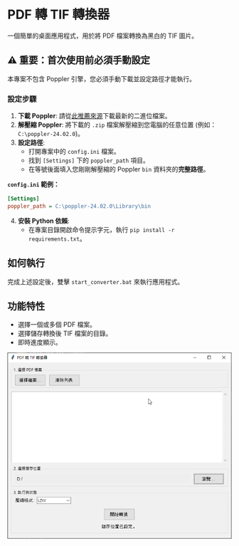 # PDF 轉 TIF 轉換器

一個簡單的桌面應用程式，用於將 PDF 檔案轉換為黑白的 TIF 圖片。

## ⚠️ 重要：首次使用前必須手動設定

本專案不包含 Poppler 引擎，您必須手動下載並設定路徑才能執行。

### 設定步驟

1.  **下載 Poppler**: 請從[此推薦來源](https://github.com/oschwartz10612/poppler-windows/releases/)下載最新的二進位檔案。
2.  **解壓縮 Poppler**: 將下載的 `.zip` 檔案解壓縮到您電腦的任意位置 (例如：`C:\poppler-24.02.0`)。
3.  **設定路徑**:
    *   打開專案中的 `config.ini` 檔案。
    *   找到 `[Settings]` 下的 `poppler_path` 項目。
    *   在等號後面填入您剛剛解壓縮的 Poppler `bin` 資料夾的**完整路徑**。

**`config.ini` 範例：**
```ini
[Settings]
poppler_path = C:\poppler-24.02.0\Library\bin
```
4.  **安裝 Python 依賴**:
    *   在專案目錄開啟命令提示字元，執行 `pip install -r requirements.txt`。

## 如何執行

完成上述設定後，雙擊 `start_converter.bat` 來執行應用程式。

## 功能特性

-   選擇一個或多個 PDF 檔案。
-   選擇儲存轉換後 TIF 檔案的目錄。
-   即時進度顯示。

![example.png](https://github.com/jasonSOUI/pdf_to_tif/blob/main/example.png)